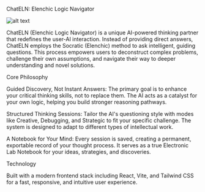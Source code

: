 ChatELN: Elenchic Logic Navigator



![alt text](https://img.shields.io/badge/License-MIT-blue.svg)



ChatELN (Elenchic Logic Navigator) is a unique AI-powered thinking partner that redefines the user-AI interaction. Instead of providing direct answers, ChatELN employs the Socratic (Elenchic) method to ask intelligent, guiding questions. This process empowers users to deconstruct complex problems, challenge their own assumptions, and navigate their way to deeper understanding and novel solutions.

Core Philosophy

Guided Discovery, Not Instant Answers: The primary goal is to enhance your critical thinking skills, not to replace them. The AI acts as a catalyst for your own logic, helping you build stronger reasoning pathways.

Structured Thinking Sessions: Tailor the AI's questioning style with modes like Creative, Debugging, and Strategic to fit your specific challenge. The system is designed to adapt to different types of intellectual work.

A Notebook for Your Mind: Every session is saved, creating a permanent, exportable record of your thought process. It serves as a true Electronic Lab Notebook for your ideas, strategies, and discoveries.

Technology

Built with a modern frontend stack including React, Vite, and Tailwind CSS for a fast, responsive, and intuitive user experience.